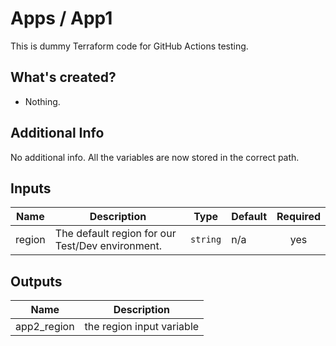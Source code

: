 # Apps / App1

This is dummy Terraform code for GitHub Actions testing.

## What's created?

* Nothing.

## Additional Info

No additional info. All the variables are now stored in the correct path.

## Inputs

| Name | Description | Type | Default | Required |
|------|-------------|------|---------|:--------:|
| region | The default region for our Test/Dev environment. | `string` | n/a | yes |

## Outputs

| Name | Description |
|------|-------------|
| app2\_region | the region input variable |
